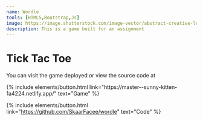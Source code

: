 ```yaml
---
name: Wordle
tools: [HTML5,Bootstrap,Js]
image: https://image.shutterstock.com/image-vector/abstract-creative-letter-w-logo-260nw-1550379665.jpg
description: This is a game built for an assignment
---
```


# Tick Tac Toe 
You can visit the game deployed or view the source code at 


<p class="text-center">
{% include elements/button.html link="https://master--sunny-kitten-1a4224.netlify.app/" text="Game" %}

{% include elements/button.html link="https://github.com/SkaarFacee/wordle" text="Code" %}
</p>